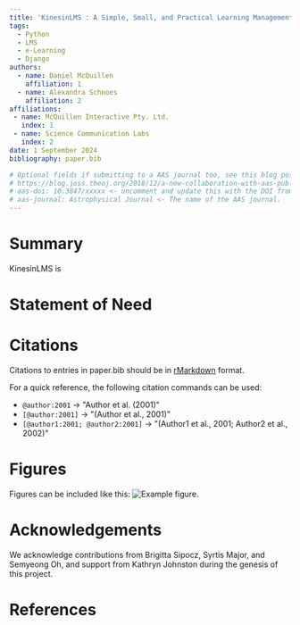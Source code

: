 ```yaml
---
title: 'KinesinLMS : A Simple, Small, and Practical Learning Management System for (Very) Small Teams'
tags:
  - Python
  - LMS
  - e-Learning
  - Django
authors:
  - name: Daniel McQuillen
    affiliation: 1
  - name: Alexandra Schnoes
    affiliation: 2
affiliations:
 - name: McQuillen Interactive Pty. Ltd.
   index: 1
 - name: Science Communication Labs
   index: 2
date: 1 September 2024
bibliography: paper.bib

# Optional fields if submitting to a AAS journal too, see this blog post:
# https://blog.joss.theoj.org/2018/12/a-new-collaboration-with-aas-publishing
# aas-doi: 10.3847/xxxxx <- uncomment and update this with the DOI from AAS once you know it.
# aas-journal: Astrophysical Journal <- The name of the AAS journal.
---
```


# Summary

KinesinLMS is

# Statement of Need

# Citations

Citations to entries in paper.bib should be in
[rMarkdown](http://rmarkdown.rstudio.com/authoring_bibliographies_and_citations.html)
format.

For a quick reference, the following citation commands can be used:

- `@author:2001`  ->  "Author et al. (2001)"
- `[@author:2001]` -> "(Author et al., 2001)"
- `[@author1:2001; @author2:2001]` -> "(Author1 et al., 2001; Author2 et al., 2002)"

# Figures

Figures can be included like this: ![Example figure.](figure.png)

# Acknowledgements

We acknowledge contributions from Brigitta Sipocz, Syrtis Major, and Semyeong
Oh, and support from Kathryn Johnston during the genesis of this project.

# References
